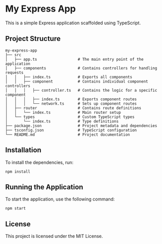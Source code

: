 # My Express App

This is a simple Express application scaffolded using TypeScript.

## Project Structure

```
my-express-app
├── src
│   ├── app.ts                  # The main entry point of the application
│   ├── components              # Contains controllers for handling requests
│   │   ├── index.ts            # Exports all components
│   │   ├── component           # Contains individual component controllers
│   │   │   ├── controller.ts   # Contains the logic for a specific component
│   │   │   ├── index.ts        # Exports component routes
│   │   │   └── network.ts      # Sets up component routes
│   ├── router                  # Contains route definitions
│   │   └── index.ts            # Main router setup
│   └── types                   # Custom TypeScript types
│       └── index.ts            # Type definitions
├── package.json                # Project metadata and dependencies
├── tsconfig.json               # TypeScript configuration
└── README.md                   # Project documentation
```

## Installation

To install the dependencies, run:

```
npm install
```

## Running the Application

To start the application, use the following command:

```
npm start
```

## License

This project is licensed under the MIT License.

